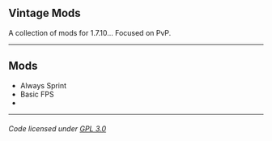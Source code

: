 ## Vintage Mods
A collection of mods for 1.7.10... Focused on PvP.

---

## Mods
- Always Sprint
- Basic FPS
- 

---

###### Code licensed under [GPL 3.0](LICENSE)